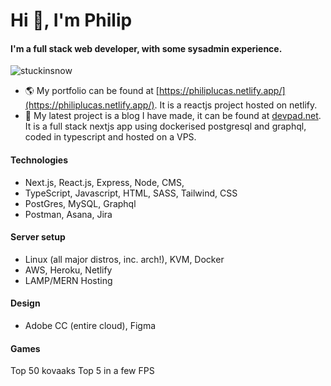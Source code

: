 # Hi 👋, I'm Philip 
#### I'm a full stack web developer, with some sysadmin experience.

<p align="left"> <img src="https://komarev.com/ghpvc/?username=stuckinsnow&label=Profile%20views&color=0e75b6&style=flat" alt="stuckinsnow" /> </p>

- 🌎 My portfolio can be found at [https://philiplucas.netlify.app/](https://philiplucas.netlify.app/). It is a reactjs project hosted on netlify. 
- 🔭 My latest project is a blog I have made, it can be found at [devpad.net](https://devpad.net). It is a full stack nextjs app using dockerised postgresql and graphql, coded in typescript and hosted on a VPS.

#### Technologies 

* Next.js, React.js, Express, Node, CMS, 
* TypeScript, Javascript, HTML, SASS, Tailwind, CSS
* PostGres, MySQL, Graphql
* Postman, Asana, Jira
  
#### Server setup

* Linux (all major distros, inc. arch!), KVM, Docker
* AWS, Heroku, Netlify
* LAMP/MERN Hosting

#### Design 

* Adobe CC (entire cloud), Figma

#### Games

Top 50 kovaaks
Top 5 in a few FPS
